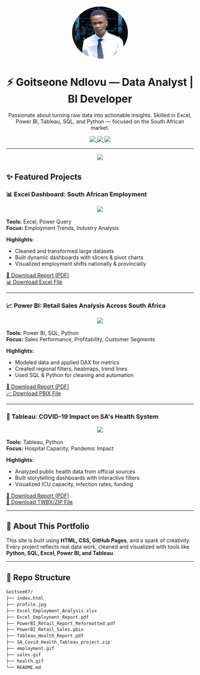 
<!-- Profile Header -->
<p align="center">
  <img src="profile.jpg" width="150" style="border-radius: 50%;" alt="Goitseone Ndlovu"/>
</p>

<h1 align="center">⚡ Goitseone Ndlovu — Data Analyst | BI Developer</h1>

<p align="center">
  Passionate about turning raw data into actionable insights.  
  Skilled in Excel, Power BI, Tableau, SQL, and Python — focused on the South African market.
</p>

<p align="center">
  <a href="https://goitsee07.github.io/Goitsee07/">
    <img src="https://img.shields.io/badge/Portfolio-Visit-blue?style=for-the-badge&logo=githubpages" />
  </a>
  <a href="https://www.linkedin.com/in/goitseendlovu">
    <img src="https://img.shields.io/badge/LinkedIn-Goitseone-blue?style=for-the-badge&logo=linkedin" />
  </a>
  <a href="mailto:goitsee07@gmail.com">
    <img src="https://img.shields.io/badge/Email-Goitsee07@gmail.com-red?style=for-the-badge&logo=gmail" />
  </a>
</p>

---

<p align="center">
  <img src="https://readme-typing-svg.herokuapp.com?font=Fira+Code&size=25&duration=3000&pause=1000&color=1E90FF&center=true&vCenter=true&width=500&height=60&lines=We+can+code+this!;We+can+analyze+this!;We+can+visualize+this!" />
</p>

## ✨ Featured Projects

### 📊 Excel Dashboard: South African Employment

<p align="center">
  <img src="employment.gif" width="480" />
</p>

**Tools:** Excel, Power Query  
**Focus:** Employment Trends, Industry Analysis  

**Highlights:**
- Cleaned and transformed large datasets  
- Built dynamic dashboards with slicers & pivot charts  
- Visualized employment shifts nationally & provincially  

[📄 Download Report (PDF)](Excel_Employnent_Report.pdf)  
[📊 Download Excel File](Excel_Employment_Analysis.xlsx)

---

### 📈 Power BI: Retail Sales Analysis Across South Africa

<p align="center">
  <img src="sales.gif" width="480" />
</p>

**Tools:** Power BI, SQL, Python  
**Focus:** Sales Performance, Profitability, Customer Segments  

**Highlights:**
- Modeled data and applied DAX for metrics  
- Created regional filters, heatmaps, trend lines  
- Used SQL & Python for cleaning and automation  

[📄 Download Report (PDF)](PowerBI_Retail_Report_Reformatted.pdf)  
[📈 Download PBIX File](PowerBI_Retail_Sales.pbix)

---

### 🏥 Tableau: COVID-19 Impact on SA's Health System

<p align="center">
  <img src="health.gif" width="480" />
</p>

**Tools:** Tableau, Python  
**Focus:** Hospital Capacity, Pandemic Impact  

**Highlights:**
- Analyzed public health data from official sources  
- Built storytelling dashboards with interactive filters  
- Visualized ICU capacity, infection rates, funding  

[📄 Download Report (PDF)](Tableau_Health_Report.pdf)  
[📌 Download TWBX/ZIP File](SA_Covid_Health_Tableau_project.zip)

---

## 💬 About This Portfolio

This site is built using **HTML, CSS, GitHub Pages**, and a spark of creativity. Every project reflects real data work, cleaned and visualized with tools like **Python, SQL, Excel, Power BI, and Tableau**.

---

## 📁 Repo Structure

```bash
Goitsee07/
├── index.html
├── profile.jpg
├── Excel_Employment_Analysis.xlsx
├── Excel_Employnent_Report.pdf
├── PowerBI_Retail_Report_Reformatted.pdf
├── PowerBI_Retail_Sales.pbix
├── Tableau_Health_Report.pdf
├── SA_Covid_Health_Tableau_project.zip
├── employment.gif
├── sales.gif
├── health.gif
└── README.md
